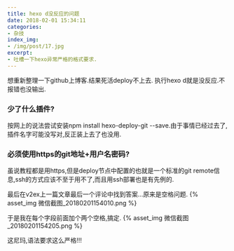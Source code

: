 ```yaml
---
title: hexo d没反应的问题
date: 2018-02-01 15:34:11
categories:
- 杂技
index_img:
- /img/post/17.jpg
excerpt:
- 吐槽一下hexo异常严格的格式要求.
---
```

想重新整理一下github上博客.结果死活deploy不上去.
执行hexo d就是没反应.不报错也没输出.

### 少了什么插件?
按网上的说法尝试安装npm install hexo-deploy-git --save.由于事情已经过去了,插件名字可能没写对,反正装上去了也没用.

### 必须使用https的git地址+用户名密码?
虽说教程都是用https,但是deploy节点中配置的也就是一个标准的git remote信息,ssh的方式应该不至于用不了,而且用ssh部署也是有先例的.

最后在v2ex上一篇文章最后一个评论中找到答案...原来是空格问题.
{% asset_img 微信截图_20180201154010.png %}

于是我在每个字段前面加个两个空格,搞定.
{% asset_img 微信截图_20180201154205.png %}

这尼玛,语法要求这么严格!!!